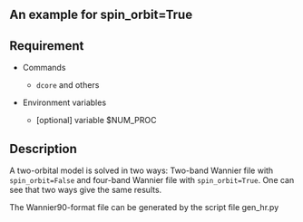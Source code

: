 An example for spin_orbit=True
--------------------------------------

## Requirement

- Commands

    - ``dcore`` and others

- Environment variables

    - [optional] variable $NUM_PROC

## Description

A two-orbital model is solved in two ways: Two-band Wannier file with ``spin_orbit=False`` and four-band Wannier file with ``spin_orbit=True``. One can see that two ways give the same results.

The Wannier90-format file can be generated by the script file gen_hr.py
